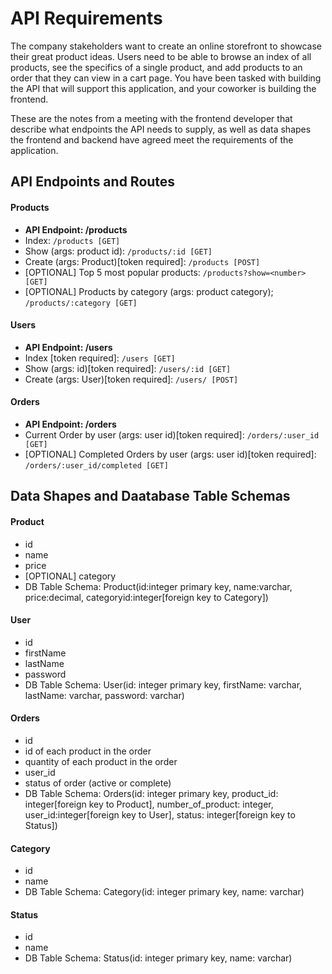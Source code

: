 # API Requirements

The company stakeholders want to create an online storefront to showcase their great product ideas. Users need to be able to browse an index of all products, see the specifics of a single product, and add products to an order that they can view in a cart page. You have been tasked with building the API that will support this application, and your coworker is building the frontend.

These are the notes from a meeting with the frontend developer that describe what endpoints the API needs to supply, as well as data shapes the frontend and backend have agreed meet the requirements of the application.

## API Endpoints and Routes

#### Products

- **API Endpoint: /products**
- Index: `/products [GET]`
- Show (args: product id): `/products/:id [GET]`
- Create (args: Product)[token required]: `/products [POST]`
- [OPTIONAL] Top 5 most popular products: `/products?show=<number> [GET]`
- [OPTIONAL] Products by category (args: product category); `/products/:category [GET]`

#### Users

- **API Endpoint: /users**
- Index [token required]: `/users [GET]`
- Show (args: id)[token required]: `/users/:id [GET]`
- Create (args: User)[token required]: `/users/ [POST]`

#### Orders

- **API Endpoint: /orders**
- Current Order by user (args: user id)[token required]: `/orders/:user_id [GET]`
- [OPTIONAL] Completed Orders by user (args: user id)[token required]: `/orders/:user_id/completed [GET]`

## Data Shapes and Daatabase Table Schemas

#### Product

- id
- name
- price
- [OPTIONAL] category
- DB Table Schema: Product(id:integer primary key, name:varchar, price:decimal, categoryid:integer[foreign key to Category])

#### User

- id
- firstName
- lastName
- password
- DB Table Schema: User(id: integer primary key, firstName: varchar, lastName: varchar, password: varchar)

#### Orders

- id
- id of each product in the order
- quantity of each product in the order
- user_id
- status of order (active or complete)
- DB Table Schema: Orders(id: integer primary key, product_id: integer[foreign key to Product], number_of_product: integer, user_id:integer[foreign key to User], status: integer[foreign key to Status])

#### Category

- id
- name
- DB Table Schema: Category(id: integer primary key, name: varchar)

#### Status

- id
- name
- DB Table Schema: Status(id: integer primary key, name: varchar)
